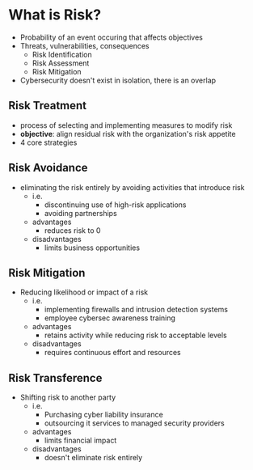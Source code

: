# What is Risk?
- Probability of an event occuring that affects objectives
- Threats, vulnerabilities, consequences
	-  Risk Identification
	-  Risk Assessment
	-  Risk Mitigation
- Cybersecurity doesn't exist in isolation, there is an overlap

## Risk Treatment
- process of selecting and implementing measures to modify risk
- **objective**: align residual risk with the organization's risk appetite
- 4 core strategies
## Risk Avoidance
- eliminating the risk entirely by avoiding activities that introduce risk
	- i.e.
		- discontinuing use of high-risk applications
		- avoiding partnerships
	- advantages
		- reduces risk to 0
	- disadvantages
		- limits business opportunities
## Risk Mitigation
- Reducing likelihood or impact of a risk
	- i.e.
		- implementing firewalls and intrusion detection systems
		- employee cybersec awareness training
	- advantages
		- retains activity while reducing risk to acceptable levels
	- disadvantages
		- requires continuous effort and resources
## Risk Transference
- Shifting risk to another party
	- i.e.
		- Purchasing cyber liability insurance
		- outsourcing it services to managed security providers
	- advantages
		- limits financial impact
	- disadvantages
		- doesn't eliminate risk entirely